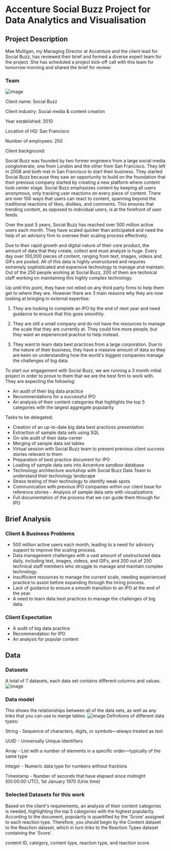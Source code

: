 # Accenture Social Buzz Project for Data Analytics and Visualisation
## Project Description

Mae Mulligan, my Managing Director at Accenture and the client lead for Social Buzz, has reviewed their brief and formed a diverse expert team for the project. She has scheduled a project kick-off call with this team for tomorrow morning and shared the brief for review:

### Team
![image](https://github.com/kalilalincen/Accenture-Data-Analytics-and-Visualisation/assets/155357106/1dd43cad-9a64-4a4b-a1f9-f8fd54c0ad2d)

Client name: Social Buzz

Client industry: Social media & content creation

Year established: 2010

Location of HQ: San Francisco

Number of employees: 250

Client background:

Social Buzz was founded by two former engineers from a large social media conglomerate, one
from London and the other from San Francisco. They left in 2008 and both met in San
Francisco to start their business. They started Social Buzz because they saw an opportunity to
build on the foundation that their previous company started by creating a new platform where
content took center stage. Social Buzz emphasizes content by keeping all users anonymous,
only tracking user reactions on every piece of content. There are over 100 ways that users can
react to content, spanning beyond the traditional reactions of likes, dislikes, and comments.
This ensures that trending content, as opposed to individual users, is at the forefront of user
feeds.

Over the past 5 years, Social Buzz has reached over 500 million active users each month.
They have scaled quicker than anticipated and need the help of an advisory firm to oversee
their scaling process effectively.

Due to their rapid growth and digital nature of their core product, the amount of data that they
create, collect and must analyze is huge. Every day over 100,000 pieces of content, ranging
from text, images, videos and GIFs are posted. All of this data is highly unstructured and
requires extremely sophisticated and expensive technology to manage and maintain. Out of the
250 people working at Social Buzz, 200 of them are technical staff working on maintaining this
highly complex technology.

Up until this point, they have not relied on any third party firms to help them get to where
they are. However there are 3 main reasons why they are now looking at bringing in external
expertise:

1) They are looking to complete an IPO by the end of next year and need guidance to
ensure that this goes smoothly.

3) They are still a small company and do not have the resources to manage the scale that
they are currently at. They could hire more people, but they want an experienced
practice to help instead.

5) They want to learn data best practices from a large corporation. Due to the nature of
their business, they have a massive amount of data so they are keen on
understanding how the world's biggest companies manage the challenges of big
data.

To start our engagement with Social Buzz, we are running a 3 month initial project in order
to prove to them that we are the best firm to work with. They are expecting the following:

- An audit of their big data practice
- Recommendations for a successful IPO
- An analysis of their content categories that highlights the top 5 categories with the
largest aggregate popularity

Tasks to be delegated:
- Creation of an up-to-date big data best practices presentation
- Extraction of sample data sets using SQL
- On-site audit of their data-center
- Merging of sample data set tables
- Virtual session with Social Buzz team to present previous client success stories relevant
to them
- Preparation of best practice document for IPO
- Loading of sample data sets into Accenture sandbox database
- Technology architecture workshop with Social Buzz Data Team to understand their
technology landscape
- Stress testing of their technology to identify weak spots
- Communication with previous IPO companies within our client base for reference stories -
Analysis of sample data sets with visualizations
- Full documentation of the process that we can guide them through for IPO

## Brief Analysis
### Client & Business Problems
- 500 million active users each month, leading to a need for advisory support to improve the scaling process.
- Data management challenges with a vast amount of unstructured data daily, including text, images, videos, and GIFs, and 200 out of 250 technical staff members who struggle to manage and maintain complex technology.
- Insufficient resources to manage the current scale, needing experienced practice to assist before expanding through the hiring process.
- Lack of guidance to ensure a smooth transition to an IPO at the end of the year.
- A need to learn data best practices to manage the challenges of big data.

### Client Expectation
- A audit of big data practice
- Recommendation for IPO
- An analysis for popular content

## Data
### Datasets
A total of 7 datasets, each data set contains different columns and values.
![image](https://github.com/kalilalincen/Accenture-Data-Analytics-and-Visualisation/assets/155357106/56e78638-620e-4a19-8519-02bc07c79fcb)

### Data model
This shows the relationships between all of the data sets, as well as any links that you can use to merge tables.
![image](https://github.com/kalilalincen/Accenture-Data-Analytics-and-Visualisation/assets/155357106/92d3cbec-8dff-4fa1-8dff-39bcab30d12b)
Definitions of different data types:

String - Sequence of characters, digits, or symbols—always treated as text

UUID - Universally Unique Identifiers

Array - List with a number of elements in a specific order—typically of the same type

Integer - Numeric data type for numbers without fractions

Timestamp - Number of seconds that have elapsed since midnight (00:00:00 UTC), 1st January 1970 (Unix time)

### Selected Datasets for this work

Based on the client's requirements, an analysis of their content categories is needed, highlighting the top 5 categories with the highest popularity. According to the document, popularity is quantified by the 'Score' assigned to each reaction type. Therefore, you should begin by the Content dataset to the Reaction dataset, which in turn links to the Reaction Types dataset containing the 'Score'.

content ID, category, content type, reaction type, and reaction score.

